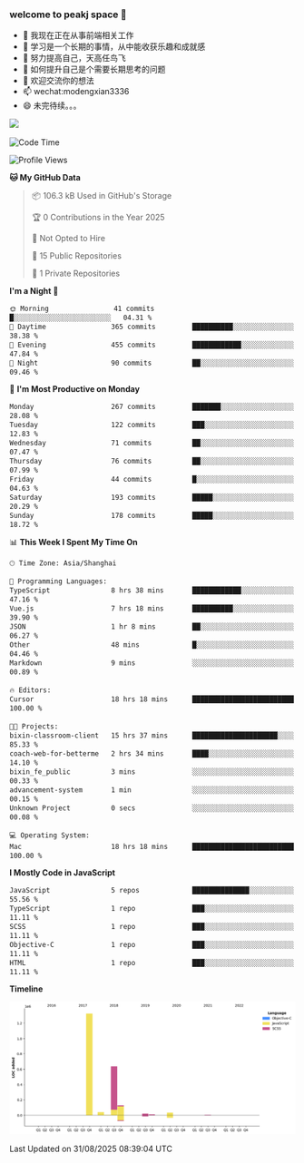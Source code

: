 ### welcome to peakj space 👋



- 🔭 我现在正在从事前端相关工作
- 🌱 学习是一个长期的事情，从中能收获乐趣和成就感
- 👯 努力提高自己，天高任鸟飞
- 🤔 如何提升自己是个需要长期思考的问题
- 💬 欢迎交流你的想法
- 📫 wechat:modengxian3336
- 😄 未完待续。。。

![](https://s2.ax1x.com/2019/06/28/ZKxc4J.jpg)

<!--START_SECTION:waka-->
![Code Time](http://img.shields.io/badge/Code%20Time-4%2C892%20hrs%2015%20mins-blue)

![Profile Views](http://img.shields.io/badge/Profile%20Views-0-blue)

**🐱 My GitHub Data** 

> 📦 106.3 kB Used in GitHub's Storage 
 > 
> 🏆 0 Contributions in the Year 2025
 > 
> 🚫 Not Opted to Hire
 > 
> 📜 15 Public Repositories 
 > 
> 🔑 1 Private Repositories 
 > 
**I'm a Night 🦉** 

```text
🌞 Morning                41 commits          █░░░░░░░░░░░░░░░░░░░░░░░░   04.31 % 
🌆 Daytime                365 commits         ██████████░░░░░░░░░░░░░░░   38.38 % 
🌃 Evening                455 commits         ████████████░░░░░░░░░░░░░   47.84 % 
🌙 Night                  90 commits          ██░░░░░░░░░░░░░░░░░░░░░░░   09.46 % 
```
📅 **I'm Most Productive on Monday** 

```text
Monday                   267 commits         ███████░░░░░░░░░░░░░░░░░░   28.08 % 
Tuesday                  122 commits         ███░░░░░░░░░░░░░░░░░░░░░░   12.83 % 
Wednesday                71 commits          ██░░░░░░░░░░░░░░░░░░░░░░░   07.47 % 
Thursday                 76 commits          ██░░░░░░░░░░░░░░░░░░░░░░░   07.99 % 
Friday                   44 commits          █░░░░░░░░░░░░░░░░░░░░░░░░   04.63 % 
Saturday                 193 commits         █████░░░░░░░░░░░░░░░░░░░░   20.29 % 
Sunday                   178 commits         █████░░░░░░░░░░░░░░░░░░░░   18.72 % 
```


📊 **This Week I Spent My Time On** 

```text
🕑︎ Time Zone: Asia/Shanghai

💬 Programming Languages: 
TypeScript               8 hrs 38 mins       ████████████░░░░░░░░░░░░░   47.16 % 
Vue.js                   7 hrs 18 mins       ██████████░░░░░░░░░░░░░░░   39.90 % 
JSON                     1 hr 8 mins         ██░░░░░░░░░░░░░░░░░░░░░░░   06.27 % 
Other                    48 mins             █░░░░░░░░░░░░░░░░░░░░░░░░   04.46 % 
Markdown                 9 mins              ░░░░░░░░░░░░░░░░░░░░░░░░░   00.89 % 

🔥 Editors: 
Cursor                   18 hrs 18 mins      █████████████████████████   100.00 % 

🐱‍💻 Projects: 
bixin-classroom-client   15 hrs 37 mins      █████████████████████░░░░   85.33 % 
coach-web-for-betterme   2 hrs 34 mins       ████░░░░░░░░░░░░░░░░░░░░░   14.10 % 
bixin_fe_public          3 mins              ░░░░░░░░░░░░░░░░░░░░░░░░░   00.33 % 
advancement-system       1 min               ░░░░░░░░░░░░░░░░░░░░░░░░░   00.15 % 
Unknown Project          0 secs              ░░░░░░░░░░░░░░░░░░░░░░░░░   00.08 % 

💻 Operating System: 
Mac                      18 hrs 18 mins      █████████████████████████   100.00 % 
```

**I Mostly Code in JavaScript** 

```text
JavaScript               5 repos             ██████████████░░░░░░░░░░░   55.56 % 
TypeScript               1 repo              ███░░░░░░░░░░░░░░░░░░░░░░   11.11 % 
SCSS                     1 repo              ███░░░░░░░░░░░░░░░░░░░░░░   11.11 % 
Objective-C              1 repo              ███░░░░░░░░░░░░░░░░░░░░░░   11.11 % 
HTML                     1 repo              ███░░░░░░░░░░░░░░░░░░░░░░   11.11 % 
```



**Timeline**

![Lines of Code chart](https://raw.githubusercontent.com/PeakJ/PeakJ/master/assets/bar_graph.png)


 Last Updated on 31/08/2025 08:39:04 UTC
<!--END_SECTION:waka-->
